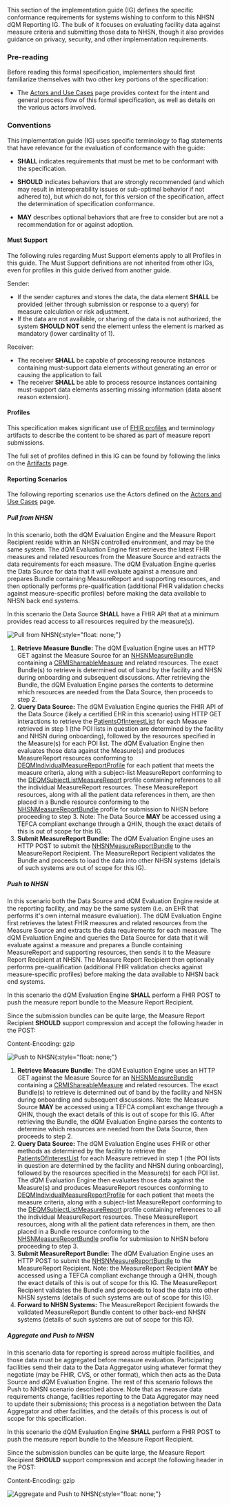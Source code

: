 This section of the implementation guide (IG) defines the specific conformance requirements for systems wishing to conform to this NHSN dQM Reporting IG. The bulk of it focuses on evaluating facility data against measure criteria and submitting those data to NHSN, though it also provides guidance on privacy, security, and other implementation requirements.

### Pre-reading

Before reading this formal specification, implementers should first familiarize themselves with two other key portions of the specification:

* The [Actors and Use Cases](use_cases.html) page provides context for the intent and general process flow of this formal specification, as well as details on the various actors involved.

### Conventions

This implementation guide (IG) uses specific terminology to flag statements that have relevance for the evaluation of conformance with the guide:

* **SHALL** indicates requirements that must be met to be conformant with the specification.

* **SHOULD** indicates behaviors that are strongly recommended (and which may result in interoperability issues or sub-optimal behavior if not adhered to), but which do not, for this version of the specification, affect the determination of specification conformance.

* **MAY** describes optional behaviors that are free to consider but are not a recommendation for or against adoption.

#### Must Support ###

The following rules regarding Must Support  elements apply to all Profiles in this guide. The Must Support definitions are not inherited from other IGs, even for profiles in this guide derived from another guide.

Sender:

* If the sender captures and stores the data, the data element **SHALL** be provided (either through submission or response to a query) for measure calculation or risk adjustment.
* If the data are not available, or sharing of the data is not authorized, the system **SHOULD NOT** send the element unless the element is marked as mandatory (lower cardinality of 1).

Receiver:

* The receiver **SHALL** be capable of processing resource instances containing must-support data elements without generating an error or causing the application to fail.
* The receiver **SHALL** be able to process resource instances containing must-support data elements asserting missing information (data absent reason extension).


#### Profiles

This specification makes significant use of [FHIR profiles]({{site.data.fhir.path}}profiling.html) and terminology artifacts to describe the content to be shared as part of measure report submissions.

The full set of profiles defined in this IG can be found by following the links on the [Artifacts](artifacts.html) page.

#### Reporting Scenarios

The following reporting scenarios use the Actors defined on the [Actors and Use Cases](use_cases.html) page.

##### Pull from NHSN

In this scenario, both the dQM Evaluation Engine and the Measure Report Recipient reside within an NHSN controlled environment, and may be the same system. The dQM Evaluation Engine first retrieves the latest FHIR measures and related resources from the Measure Source and extracts the data requirements for each measure. The dQM Evaluation Engine queries the Data Source for data that it will evaluate against a measure and prepares Bundle containing MeasureReport and supporting resources, and then optionally performs pre-qualification (additional FHIR validation checks against measure-specific profiles) before making the data available to NHSN back end systems.

In this scenario the Data Source **SHALL** have a FHIR API that at a minimum provides read access to all resources required by the measure(s).

![Pull from NHSN](pull-from-nhsn.png){:style="float: none;"}

1. **Retrieve Measure Bundle:** The dQM Evaluation Engine uses an HTTP GET against the Measure Source for an [NHSNMeasureBundle](StructureDefinition-nhsn-measure-bundle.html) containing a [CRMIShareableMeasure](https://hl7.org/fhir/uv/crmi/StructureDefinition-crmi-shareablemeasure.html) and related resources. The exact Bundle(s) to retrieve is determined out of band by the facility and NHSN during onboarding and subsequent discussions. After retrieving the Bundle, the dQM Evaluation Engine parses the contents to determine which resources are needed from the Data Source, then proceeds to step 2.
2. **Query Data Source:** The dQM Evaluation Engine queries the FHIR API of the Data Source (likely a certified EHR in this scenario) using HTTP GET interactions to retrieve the [PatientsOfInterestList](StructureDefinition-poi-list.profile.xml.html) for each Measure retrieved in step 1 (the POI lists in question are determined by the facility and NHSN during onboarding), followed by the resources specified in the Measure(s) for each POI list. The dQM Evaluation Engine then evaluates those data against the Measure(s) and produces MeasureReport resources conforming to [DEQMIndividualMeasureReportProfile](https://hl7.org/fhir/us/davinci-deqm/StructureDefinition-indv-measurereport-deqm.html) for each patient that meets the measure criteria, along with a subject-list MeasureReport conforming to the [DEQMSubjectListMeasureReport](https://hl7.org/fhir/us/davinci-deqm/StructureDefinition-subjectlist-measurereport-deqm.html) profile containing references to all the individual MeasureReport resources. These MeasureReport resources, along with all the patient data references in them, are then placed in a Bundle resource conforming to the [NHSNMeasureReportBundle](StructureDefinition-nhsn-measurereport-bundle.html) profile for submission to NHSN before proceeding to step 3. Note: The Data Source **MAY** be accessed using a TEFCA compliant exchange through a QHIN, though the exact details of this is out of scope for this IG. 
3. **Submit MeasureReport Bundle:** The dQM Evaluation Engine uses an HTTP POST to submit the [NHSNMeasureReportBundle](StructureDefinition-nhsn-measurereport-bundle.html) to the MeasureReport Recipient. The MeasureReport Recipient validates the Bundle and proceeds to load the data into other NHSN systems (details of such systems are out of scope for this IG).

##### Push to NHSN

In this scenario both the Data Source and dQM Evaluation Engine reside at the reporting facility, and may be the same system (i.e. an EHR that performs it's own internal measure evaluation). The dQM Evaluation Engine first retrieves the latest FHIR measures and related resources from the Measure Source and extracts the data requirements for each measure.  The dQM Evaluation Engine and queries the Data Source for data that it will evaluate against a measure and prepares a Bundle containing MeasureReport and supporting resources, then sends it to the Measure Report Recipient at NHSN. The Measure Report Recipient then optionally performs pre-qualification (additional FHIR validation checks against measure-specific profiles) before making the data available to NHSN back end systems. 

In this scenario the dQM Evaluation Engine **SHALL** perform a FHIR POST to push the measure report bundle to the Measure Report Recipient.

Since the submission bundles can be quite large, the Measure Report Recipient **SHOULD** support compression and accept the following header in the POST: 

Content-Encoding: gzip

![Push to NHSN](push-to-nhsn.png){:style="float: none;"}

1. **Retrieve Measure Bundle:** The dQM Evaluation Engine uses an HTTP GET against the Measure Source for an [NHSNMeasureBundle](StructureDefinition-nhsn-measure-bundle.html) containing a [CRMIShareableMeasure](https://hl7.org/fhir/uv/crmi/StructureDefinition-crmi-shareablemeasure.html) and related resources. The exact Bundle(s) to retrieve is determined out of band by the facility and NHSN during onboarding and subsequent discussions. Note: the Measure Source **MAY** be accessed using a TEFCA compliant exchange through a QHIN, though the exact details of this is out of scope for this IG. After retrieving the Bundle, the dQM Evaluation Engine parses the contents to determine which resources are needed from the Data Source, then proceeds to step 2.
2. **Query Data Source:** The dQM Evaluation Engine uses FHIR or other methods as determined by the facility to retrieve the [PatientsOfInterestList](StructureDefinition-poi-list.profile.xml.html) for each Measure retrieved in step 1 (the POI lists in question are determined by the facility and NHSN during onboarding), followed by the resources specified in the Measure(s) for each POI list. The dQM Evaluation Engine then evaluates those data against the Measure(s) and produces MeasureReport resources conforming to [DEQMIndividualMeasureReportProfile](https://hl7.org/fhir/us/davinci-deqm/StructureDefinition-indv-measurereport-deqm.html) for each patient that meets the measure criteria, along with a subject-list MeasureReport conforming to the [DEQMSubjectListMeasureReport](https://hl7.org/fhir/us/davinci-deqm/StructureDefinition-subjectlist-measurereport-deqm.html) profile containing references to all the individual MeasureReport resources. These MeasureReport resources, along with all the patient data references in them, are then placed in a Bundle resource conforming to the [NHSNMeasureReportBundle](StructureDefinition-nhsn-measurereport-bundle.html) profile for submission to NHSN before proceeding to step 3.
3. **Submit MeasureReport Bundle:** The dQM Evaluation Engine uses an HTTP POST to submit the [NHSNMeasureReportBundle](StructureDefinition-nhsn-measurereport-bundle.html) to the MeasureReport Recipient. Note: the MeasureReport Recipient **MAY** be accessed using a TEFCA compliant exchange through a QHIN, though the exact details of this is out of scope for this IG. The MeasureReport Recipient validates the Bundle and proceeds to load the data into other NHSN systems (details of such systems are out of scope for this IG).
4. **Forward to NHSN Systems:** The MeasureReport Recipient fowards the validated MeasureReport Bundle content to other back-end NHSN systems (details of such systems are out of scope for this IG).


##### Aggregate and Push to NHSN

In this scenario data for reporting is spread across multiple facilities, and those data must be aggregated before measure evaluation. Participating facilities send their data to the Data Aggregator using whatever format they negotiate (may be FHIR, CVS, or other format), which then acts as the Data Source and dQM Evaluation Engine. The rest of this scenario follows the Push to NHSN scenario described above. Note that as measure data requirements change, facilities reporting to the Data Aggregator may need to update their submissions; this process is a negotiation between the Data Aggregator and other facilities, and the details of this process is out of scope for this specification. 

In this scenario the dQM Evaluation Engine **SHALL** perform a FHIR POST to push the measure report bundle to the Measure Report Recipient.

Since the submission bundles can be quite large, the Measure Report Recipient **SHOULD** support compression and accept the following header in the POST: 

Content-Encoding: gzip

![Aggregate and Push to NHSN](aggregate-and-push-to-nhsn.png){:style="float: none;"}

